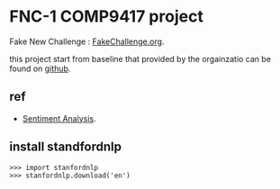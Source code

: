 # FNC-1 COMP9417 project

Fake New Challenge : [FakeChallenge.org](http://fakenewschallenge.org).

this project start from baseline that provided by the orgainzatio can be found on [github](https://github.com/FakeNewsChallenge/fnc-1-baseline).

## ref

- [Sentiment Analysis](http://www.nltk.org/howto/sentiment.html).

## install standfordnlp

```
>>> import stanfordnlp
>>> stanfordnlp.download('en')
```
